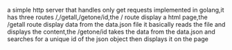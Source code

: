 a simple http server that handles only get requests implemented in golang,it has three routes /,/getall,/getone/id,the / 
route display a html page,the /getall route display data from the data.json file it basically reads the file and displays
the content,the /getone/id takes the data from the data.json and searches for a unique id of the json object then displays
it on the page
